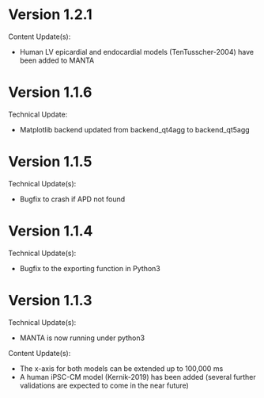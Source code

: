 # Version 1.2.1
Content Update(s):
- Human LV epicardial and endocardial models (TenTusscher-2004) have been added to MANTA

# Version 1.1.6
Technical Update:
- Matplotlib backend updated from backend_qt4agg to backend_qt5agg

# Version 1.1.5
Technical Update(s):
- Bugfix to crash if APD not found

# Version 1.1.4
Technical Update(s):
- Bugfix to the exporting function in Python3 

# Version 1.1.3 
Technical Update(s):
- MANTA is now running under python3

Content Update(s):
- The x-axis for both models can be extended up to 100,000 ms
- A human iPSC-CM model (Kernik-2019) has been added (several further validations are expected to come in the near future)
